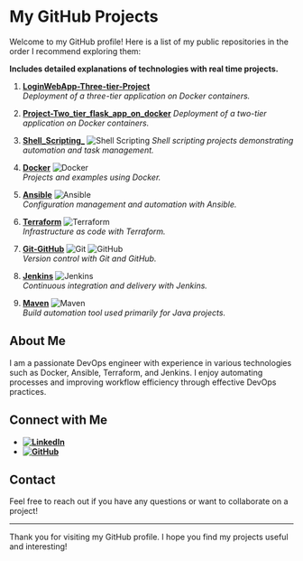 # My GitHub Projects

Welcome to my GitHub profile! Here is a list of my public repositories in the order I recommend exploring them:

**Includes detailed explanations of technologies with real time projects.**

1. **[LoginWebApp-Three-tier-Project](https://github.com/iam-ganpati/LoginWebApp-Three-tier-Project)**  
   *Deployment of a three-tier application on Docker containers.*

2. **[Project-Two_tier_flask_app_on_docker](https://github.com/iam-ganpati/Project-Two_tier_flask_app_on_docker)** 
   *Deployment of a two-tier application on Docker containers.*

4. **[Shell_Scripting_](https://github.com/iam-ganpati/Shell_Scripting_)**
   ![Shell Scripting](https://img.shields.io/badge/-Shell_Scripting-4EAA25?logo=gnu-bash&logoColor=white) 
   *Shell scripting projects demonstrating automation and task management.*

6. **[Docker](https://github.com/iam-ganpati/Docker)**
   ![Docker](https://img.shields.io/badge/-Docker-2496ED?logo=docker&logoColor=white)  
   *Projects and examples using Docker.*

7. **[Ansible](https://github.com/iam-ganpati/Ansible)**
   ![Ansible](https://img.shields.io/badge/-Ansible-000000?logo=ansible&logoColor=white)  
   *Configuration management and automation with Ansible.*

9. **[Terraform](https://github.com/iam-ganpati/Terraform)**
    ![Terraform](https://img.shields.io/badge/-Terraform-7B42BC?logo=terraform&logoColor=white)  
   *Infrastructure as code with Terraform.*

11. **[Git-GitHub](https://github.com/iam-ganpati/Git-Github)**
    ![Git](https://img.shields.io/badge/-Git-F05032?logo=git&logoColor=white) ![GitHub](https://img.shields.io/badge/-GitHub-181717?logo=github&logoColor=white)   
   *Version control with Git and GitHub.*

13. **[Jenkins](https://github.com/iam-ganpati/Jenkins)**
    ![Jenkins](https://img.shields.io/badge/-Jenkins-D24939?logo=jenkins&logoColor=white)  
   *Continuous integration and delivery with Jenkins.*

13. **[Maven](https://github.com/iam-ganpati/Maven)**
    ![Maven](https://img.shields.io/badge/-Maven-C71A36?logo=apache-maven&logoColor=white)  
   *Build automation tool used primarily for Java projects.*

## About Me

I am a passionate DevOps engineer with experience in various technologies such as Docker, Ansible, Terraform, and Jenkins. I enjoy automating processes and improving workflow efficiency through effective DevOps practices.

## Connect with Me

- **[![LinkedIn](https://img.shields.io/badge/-LinkedIn-0077B5?logo=linkedin&logoColor=white)](https://www.linkedin.com/in/your-profile)**
- **[![GitHub](https://img.shields.io/badge/-GitHub-181717?logo=github&logoColor=white)](https://github.com/your-profile)**

## Contact

Feel free to reach out if you have any questions or want to collaborate on a project!

---

Thank you for visiting my GitHub profile. I hope you find my projects useful and interesting!


<!--
# My GitHub Projects

Here is a list of my public repositories in the order I recommend exploring them:

1. [Repo1](https://github.com/iam-ganpati/LoginWebApp-Three-tier-Project) - Deployment of the three tier app on Docker container
2. [Repo2](https://github.com/iam-ganpati/Project-Two_tier_flask_app_on_docker) - Deployment of the two tier app on Docker container
3. [Repo3](https://github.com/iam-ganpati/Shell_Scripting_) - Shell Scripting and it's projects
4. [Repo4](https://github.com/iam-ganpati/Docker) - Docker.
5. [Repo5](https://github.com/iam-ganpati/Ansible) - Ansible.
6. [Repo6](https://github.com/iam-ganpati/Terraform) - Terraform.
7. [Repo7](https://github.com/iam-ganpati/Git-Github) - Git and Github.
8. [Repo8](https://github.com/iam-ganpati/Jenkins) - Jenkins.
-->
